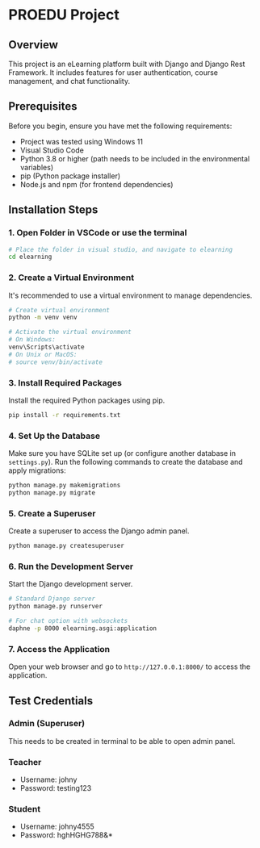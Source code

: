 # PROEDU Project

## Overview
This project is an eLearning platform built with Django and Django Rest Framework. It includes features for user authentication, course management, and chat functionality.

## Prerequisites
Before you begin, ensure you have met the following requirements:
- Project was tested using Windows 11
- Visual Studio Code
- Python 3.8 or higher (path needs to be included in the environmental variables)
- pip (Python package installer)
- Node.js and npm (for frontend dependencies)

## Installation Steps

### 1. Open Folder in VSCode or use the terminal
```bash
# Place the folder in visual studio, and navigate to elearning
cd elearning
```

### 2. Create a Virtual Environment
It's recommended to use a virtual environment to manage dependencies.
```bash
# Create virtual environment
python -m venv venv

# Activate the virtual environment
# On Windows:
venv\Scripts\activate
# On Unix or MacOS:
# source venv/bin/activate
```

### 3. Install Required Packages
Install the required Python packages using pip.
```bash
pip install -r requirements.txt
```

### 4. Set Up the Database
Make sure you have SQLite set up (or configure another database in `settings.py`).
Run the following commands to create the database and apply migrations:
```bash
python manage.py makemigrations
python manage.py migrate
```

### 5. Create a Superuser
Create a superuser to access the Django admin panel.
```bash
python manage.py createsuperuser
```

### 6. Run the Development Server
Start the Django development server.
```bash
# Standard Django server
python manage.py runserver

# For chat option with websockets
daphne -p 8000 elearning.asgi:application
```

### 7. Access the Application
Open your web browser and go to `http://127.0.0.1:8000/` to access the application.

## Test Credentials

### Admin (Superuser)
This needs to be created in terminal to be able to open admin panel.

### Teacher
- Username: johny
- Password: testing123

### Student
- Username: johny4555
- Password: hghHGHG788&*
